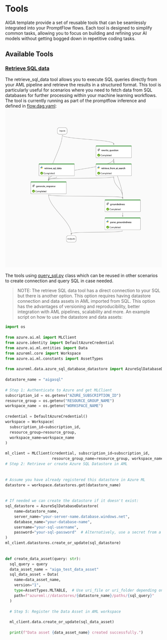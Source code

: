# Tools

AIGA template provide a set of reusable tools that can be seamlessly integrated into
your PromptFlow flows.
Each tool is designed to simplify common tasks, allowing you to focus on building and
refining your AI models without getting bogged down in repetitive coding tasks.

## Available Tools

### [Retrieve SQL data](https://github.com/gsk-tech/AIGA/blob/main/src/tools/retrieval/retrieve_sql_data.py)

The retrieve_sql_data tool allows you to execute SQL queries directly from your AML
pipeline and retrieve the results in a structured format. This tool is particularly
useful for scenarios where you need to fetch data from SQL databases for further
processing within your machine learning workflows.
The tool is currently running as part of the promptflow inference and defined in
[flow.dag.yaml](https://github.com/gsk-tech/AIGA/blob/main/promptflow/inference/flow.dag.yaml):
![retrieve_sql_data](assets/sql_promptflow.png)

The tools using [query_sql.py](https://github.com/gsk-tech/AIGA/blob/main/src/tools/sql/query_sql.py) class which can be
reused in other scenarios to create connection and query SQL in case needed.

> NOTE: The retrieve SQL data tool has a direct connection to your SQL but there is
> another option.
> This option requires having datastore connection and data assets in AML imported from
> SQL.
> This option has the advantages of versioning and reproducibility, better integration
> with AML pipelines, scalability and more.
> An example script on how to use the datastore and data assets:

```python
import os

from azure.ai.ml import MLClient
from azure.identity import DefaultAzureCredential
from azure.ai.ml.entities import Data
from azureml.core import Workspace
from azure.ai.ml.constants import AssetTypes

from azureml.data.azure_sql_database_datastore import AzureSqlDatabaseDatastore

datastore_name = "aigasql"

# Step 1: Authenticate to Azure and get MLClient
subscription_id = os.getenv("AZURE_SUBSCRIPTION_ID")
resource_group = os.getenv("RESOURCE_GROUP_NAME")
workspace_name = os.getenv("WORKSPACE_NAME")

credential = DefaultAzureCredential()
workspace = Workspace(
  subscription_id=subscription_id,
  resource_group=resource_group,
  workspace_name=workspace_name
)

ml_client = MLClient(credential, subscription_id=subscription_id,
                     resource_group_name=resource_group, workspace_name=workspace_name)
# Step 2: Retrieve or create Azure SQL Datastore in AML


# Assume you have already registered this datastore in Azure ML
datastore = workspace.datastores.get(datastore_name)


# If needed we can create the datastore if it doesn't exist:
sql_datastore = AzureSqlDatabaseDatastore(
    name=datastore_name,
    server_name="your-server-name.database.windows.net",
    database_name="your-database-name",
    username="your-sql-username",
    password="your-sql-password"  # Alternatively, use a secret from a key vault
)
ml_client.datastores.create_or_update(sql_datastore)


def create_data_asset(query: str):
  sql_query = query
  data_asset_name = "aiga_test_data_asset"
  sql_data_asset = Data(
    name=data_asset_name,
    version="1",
    type=AssetTypes.MLTABLE,  # Use uri_file or uri_folder depending on the result
    path=f"azureml://datastores/{datastore_name}/paths/{sql_query}"
  )

  # Step 5: Register the Data Asset in AML workspace

  ml_client.data.create_or_update(sql_data_asset)

  print(f"Data asset {data_asset_name} created successfully.")

```

